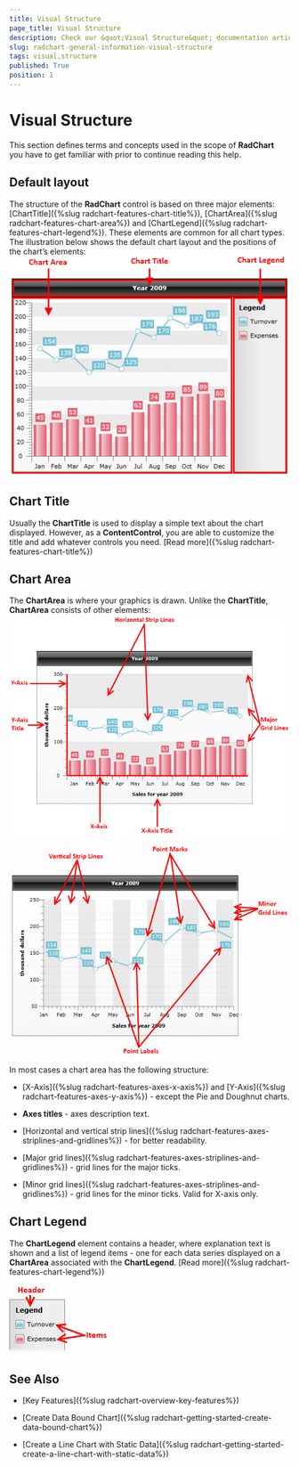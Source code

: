 ```yaml
---
title: Visual Structure
page_title: Visual Structure
description: Check our &quot;Visual Structure&quot; documentation article for the RadChart {{ site.framework_name }} control.
slug: radchart-general-information-visual-structure
tags: visual,structure
published: True
position: 1
---
```


# Visual Structure



This section defines terms and concepts used in the scope of __RadChart__ you have to get familiar with prior to continue reading this help.

## Default layout

The structure of the __RadChart__ control is based on three major elements: [ChartTitle]({%slug radchart-features-chart-title%}), [ChartArea]({%slug radchart-features-chart-area%}) and [ChartLegend]({%slug radchart-features-chart-legend%}). These elements are common for all chart types. The illustration below shows the default chart layout and the positions of the chart’s elements: 
      ![WPF RadChart  ](images/RadChart_GeneralInformation_VisualStructure_01.png)

## Chart Title

Usually the __ChartTitle__ is used to display a simple text about the chart displayed. However, as a __ContentControl__, you are able to customize the title and add whatever controls you need. [Read more]({%slug radchart-features-chart-title%})

## Chart Area

The __ChartArea__ is where your graphics is drawn. Unlike the __ChartTitle__, __ChartArea__ consists of other elements: 
      ![WPF RadChart  ](images/RadChart_GeneralInformation_VisualStructure_02.png) 
      ![WPF RadChart  ](images/RadChart_GeneralInformation_VisualStructure_03.png)

In most cases a chart area has the following structure:

* [X-Axis]({%slug radchart-features-axes-x-axis%}) and [Y-Axis]({%slug radchart-features-axes-y-axis%}) - except the Pie and Doughnut charts.

* __Axes titles__ - axes description text.

* [Horizontal and vertical strip lines]({%slug radchart-features-axes-striplines-and-gridlines%}) - for better readability.

* [Major grid lines]({%slug radchart-features-axes-striplines-and-gridlines%}) - grid lines for the major ticks.

* [Minor grid lines]({%slug radchart-features-axes-striplines-and-gridlines%}) - grid lines for the minor ticks. Valid for X-axis only.

## Chart Legend 

The __ChartLegend__ element contains a header, where explanation text is shown and a list of legend items - one for each data series displayed on a __ChartArea__ associated with the __ChartLegend__. [Read more]({%slug radchart-features-chart-legend%})

 ![WPF RadChart  ](images/RadChart_GeneralInformation_VisualStructure_04.png)

## See Also

 * [Key Features]({%slug radchart-overview-key-features%})

 * [Create Data Bound Chart]({%slug radchart-getting-started-create-data-bound-chart%})

 * [Create a Line Chart with Static Data]({%slug radchart-getting-started-create-a-line-chart-with-static-data%})
